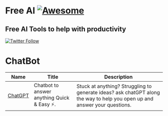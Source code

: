 # Free AI [![Awesome](https://awesome.re/badge-flat2.svg)](https://awesome.re)

## Free AI Tools to help with productivity

<a class="twitter-follow-button" href="https://twitter.com/oliver_thedev" data-size="large"><img alt="Twitter Follow" src="https://img.shields.io/twitter/follow/oliver_thedev?style=social"></a>

# ChatBot

| Name | Title | Description |
|---|---|---|
| [ChatGPT](https://chat.openai.com/) | Chatbot to answer anything Quick & Easy ⚡. | Stuck at anything? Struggling to generate ideas? ask chatGPT along the way to help you open up and answer your questions.
